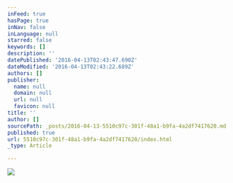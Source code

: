 ```yaml
---
inFeed: true
hasPage: true
inNav: false
inLanguage: null
starred: false
keywords: []
description: ''
datePublished: '2016-04-13T02:43:47.690Z'
dateModified: '2016-04-13T02:43:22.689Z'
authors: []
publisher:
  name: null
  domain: null
  url: null
  favicon: null
title: ''
author: []
sourcePath: _posts/2016-04-13-5510c97c-301f-48a1-b9fa-4a2df7417620.md
published: true
url: 5510c97c-301f-48a1-b9fa-4a2df7417620/index.html
_type: Article

---
```

![](https://the-grid-user-content.s3-us-west-2.amazonaws.com/fba9d7c8-bb29-4fb8-9ccd-8d02f83e55ea.jpg)